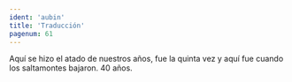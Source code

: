 ```yaml
---
ident: 'aubin'
title: 'Traducción'
pagenum: 61
---
```

Aquí se hizo el atado de nuestros años, fue la quinta vez y aquí fue cuando los saltamontes bajaron.  40 años.
